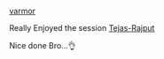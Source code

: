 [varmor](http://github.com/varmor)

Really Enjoyed the session
[Tejas-Rajput](https://github.com/Tejas-Rajput)

Nice done Bro...👌
